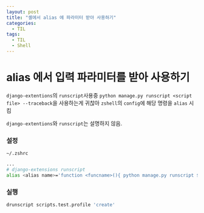 ```yaml
---
layout: post
title: "셸에서 alias 에 파라미터 받아 사용하기"
categories:
  - TIL
tags:
  - TIL
  - Shell
---
```



# alias 에서 입력 파라미터를 받아 사용하기

`django-extentions`의 `runscript`사용중 
`python manage.py runscript <script file> --traceback`을 사용하는게 귀찮아
`zshell`의 `config`에 해당 명령을 `alias` 시킴

`django-extentions`와 `runscript`는 설명하지 않음.

### 설정
`~/.zshrc` 
```bash
...
# django-extensions runscript
alias <alias name>='function <funcname>(){ python manage.py runscript $1 --script-args $2 --traceback; };<funcname>   
```

### 실행
```bash
drunscript scripts.test.profile 'create'
```